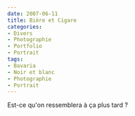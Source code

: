 ```yaml
---
date: 2007-06-11
title: Bière et Cigare
categories:
- Divers
- Photographie
- Portfolio
- Portrait
tags:
- Bavaria
- Noir et blanc
- Photographie
- Portrait
---
```

Est-ce qu'on ressemblera à ça plus tard ?
